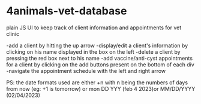 # 4animals-vet-database
plain JS UI to keep track of client information and appointments for vet clinic

-add a client by hitting the up arrow
-display/edit a client's information by clicking on his name displayed in the box on the left
-delete a client by pressing the red box next to his name
-add vaccine/anti-cyst appointments for a client by clicking on the add buttons present on the bottom of each div
-navigate the appointment schedule with the left and right arrow

PS: the date formats used are either +n with n being the numbers of days from now (eg: +1 is tomorrow) or mon DD YYY (feb 4 2023)or MM/DD/YYYY (02/04/2023) 
